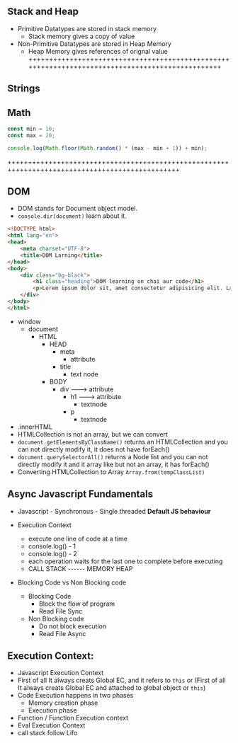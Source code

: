 
## Stack and Heap
- Primitive Datatypes are stored in stack memory
    - Stack memory gives a copy of value
- Non-Primitive Datatypes are stored in Heap Memory
    - Heap Memory gives references of orignal value
++++++++++++++++++++++++++++++++++++++++++++++++++++++++++++++++++++++++++++++++++++++++++++++++
## Strings



## Math
```js
const min = 10;
const max = 20;

console.log(Math.floor(Math.random() * (max - min + 1)) + min);
```
++++++++++++++++++++++++++++++++++++++++++++++++++++++++++++++++++++++++++++++++++++++++++++++++
## DOM 
- DOM stands for Document object model.
- `console.dir(document)` learn about it.
```html
<!DOCTYPE html>
<html lang="en">
<head>
    <meta charset="UTF-8">
    <title>DOM Larning</title>
</head>
<body>
    <div class="bg-black">
        <h1 class="heading">DOM learning on chai aur code</h1>
        <p>Lorem ipsum dolor sit, amet consectetur adipisicing elit. Laudantium excepturi quae alias maxime, nobis ea voluptatum numquam ipsa ut reprehenderit error sit perferendis iusto pariatur omnis impedit incidunt vel dolorum.</p>
    </div>
</body>
</html>
```
- window
    - document
        - HTML
            - HEAD
                - meta
                    - attribute
                - title
                    - text node
            - BODY
                - div ---> attribute
                    - h1 ---> attribute
                        - textnode
                    - p
                        - textnode
- .innerHTML 
- HTMLCollection is not an array, but we can convert
- `document.getElementsByClassName()` returns an HTMLCollection and you can not directly modify it, it does not have forEach()
- `document.querySelectorAll()` returns a Node list and you can not directly modify it and it array like but not an array, it has forEach()
- Converting HTMLCollection to Array   `Array.from(tempClassList)`
## Async Javascript Fundamentals
- Javascript
        - Synchronous
        - Single threaded   **Default JS behaviour**

- Execution Context
    - execute one line of code at a time
    - console.log() - 1      
    - console.log() - 2
    - each operation waits for the last one to complete before executing
    - CALL STACK ------ MEMORY HEAP     

- Blocking Code vs Non Blocking code
    - Blocking Code
        - Block the flow of program
        - Read File Sync
    - Non Blocking code
        - Do not block execution
        - Read File Async    





## Execution Context:
- Javascript Execution Context
- First of all It always creats Global EC, and it refers to `this` or (First of all It always creats Global EC and attached to global object or `this`)
- Code Execution happens in two phases   
    - Memory creation phase
    - Execution phase
- Function / Function Execution context
- Eval Execution Context       
- call stack follow Lifo 